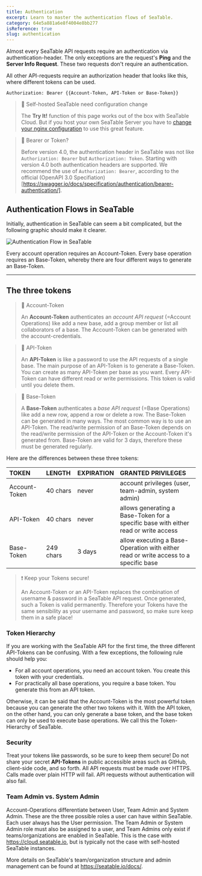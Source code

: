 ```yaml
---
title: Authentication
excerpt: Learn to master the authentication flows of SeaTable.
category: 64e5a881a6e8f4004e8bb277
isReference: true
slug: authentication
---
```


<style>
.markdown-body {
	--markdown-title-marginTop: 2em;
}
</style>

Almost every SeaTable API requests require an authentication via authentication-header. The only exceptions are the request's **Ping** and the **Server Info Request**. These two requests don't require an authentication.

All other API-requests require an authorization header that looks like this, where different tokens can be used.

`Authorization: Bearer {{Account-Token, API-Token or Base-Token}}`

> 🚧 Self-hosted SeaTable need configuration change
> 
> The **Try It!** function of this page works out of the box with SeaTable Cloud. But if you host your own SeaTable Server you have to [change your nginx configuration](/reference/requirement-self-hosted) to use this great feature. 

> 📘 Bearer or Token?
> 
> Before version 4.0, the authentication header in SeaTable was not like `Authorization: Bearer` but `Authorization: Token`. Starting with version 4.0 both authentication headers are supported. We recommend the use of `Authorization: Bearer`, according to the official (OpenAPI 3.0 Specifiation)[https://swagger.io/docs/specification/authentication/bearer-authentication/].

## Authentication Flows in SeaTable

Initially, authentication in SeaTable can seem a bit complicated, but the following graphic should make it clearer.

![Authentication Flow in SeaTable](https://seatable.io/wp-content/uploads/2023/03/authentication-flow-in-seatable2.png)

Every account operation requires an Account-Token. Every base operation requires an Base-Token, whereby there are four different ways to generate an Base-Token.

***

## The three tokens

> 📘 Account-Token
>
> An **Account-Token** authenticates an _account API request_ (=Account Operations) like add a new base, add a group member or list all collaborators of a base. The Account-Token can be generated with the account-credentials.

> 📘 API-Token
>
> An **API-Token** is like a password to use the API requests of a single base. The main purpose of an API-Token is to generate a Base-Token.
> You can create as many API-Token per base as you want. Every API-Token can have different read or write permissions. This token is valid until you delete them.

> 📘 Base-Token
>
> A **Base-Token** authenticates a _base API request_ (=Base Operations) like add a new row, append a row or delete a row. The Base-Token can be generated in many ways. The most common way is to use an API-Token.
> The read/write permission of an Base-Token depends on the read/write permission of the API-Token or the Account-Token it's generated from. Base-Token are valid for 3 days, therefore these must be generated regularly.

Here are the differences between these three tokens:

| TOKEN         | LENGTH    | EXPIRATION | GRANTED PRIVILEGES                                                                   |
| :------------ | :-------- | :--------- | :----------------------------------------------------------------------------------- |
| Account-Token | 40 chars  | never      | account privileges (user, team-admin, system admin)                                  |
| API-Token     | 40 chars  | never      | allows generating a Base-Token for a specific base with either read or write access  |
| Base-Token    | 249 chars | 3 days     | allow executing a Base-Operation with either read or write access to a specific base |

> ❗ Keep your Tokens secure!
> 
> An Account-Token or an API-Token replaces the combination of username & password in a SeaTable API request. Once generated, such a Token is valid permanently. 
> Therefore your Tokens have the same sensibility as your username and password, so make sure keep them in a safe place!

### Token Hierarchy

If you are working with the SeaTable API for the first time, the three different API-Tokens can be confusing. With a few exceptions, the following rule should help you:

- For all account operations, you need an account token. You create this token with your credentials.
- For practically all base operations, you require a base token. You generate this from an API token.

Otherwise, it can be said that the Account-Token is the most powerful token because you can generate the other two tokens with it. With the API token, on the other hand, you can only generate a base token, and the base token can only be used to execute base operations. We call this the Token-Hierarchy of SeaTable.

### Security

Treat your tokens like passwords, so be sure to keep them secure! Do not share your secret **API-Tokens** in public accessible areas such as GitHub, client-side code, and so forth. All API requests must be made over HTTPS. Calls made over plain HTTP will fail. API requests without authentication will also fail.

### Team Admin vs. System Admin

Account-Operations differentiate between User, Team Admin and System Admin. These are the three possible roles a user can have within SeaTable. Each user always has the User permission. The Team Admin or System Admin role must also be assigned to a user, and Team Admins only exist if teams/organizations are enabled in SeaTable. This is the case with <https://cloud.seatable.io>, but is typically not the case with self-hosted SeaTable instances.

More details on SeaTable's team/organization structure and admin management can be found at <https://seatable.io/docs/>.
